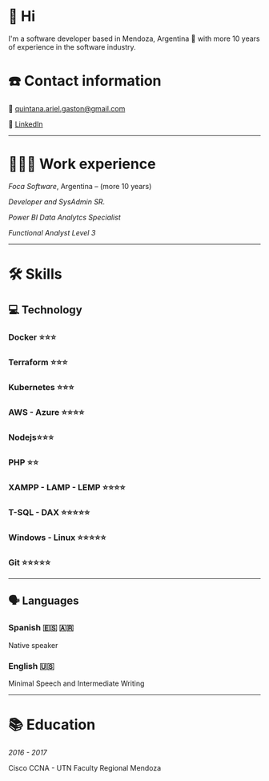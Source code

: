 # 👋 Hi

I'm a software developer based in Mendoza, Argentina 🌊 with more 10 years of experience in the software industry.

# ☎️ Contact information

📧 quintana.ariel.gaston@gmail.com

🔗 [LinkedIn](https://www.linkedin.com/in/arielquintana/)

---

# **👩🏻‍💻** Work experience

*Foca Software*, Argentina – (more 10 years)

*Developer and SysAdmin SR.*

*Power BI Data Analytcs Specialist*

*Functional Analyst Level 3*

---

# 🛠 Skills

## 💻 Technology

### Docker ⭐️⭐️⭐️

### Terraform ⭐️⭐️⭐️

### Kubernetes ⭐️⭐️⭐️

### AWS - Azure ⭐️⭐️⭐️⭐️

### Nodejs⭐️⭐️⭐️

### PHP ⭐️⭐️

### XAMPP - LAMP - LEMP ⭐️⭐️⭐️⭐️

### T-SQL - DAX  ⭐️⭐️⭐️⭐️⭐️

### Windows - Linux ⭐️⭐️⭐️⭐️⭐️

### Git ⭐️⭐️⭐️⭐️⭐️

---

## 🗣 Languages

### Spanish 🇪🇸 🇦🇷

Native speaker

### English 🇺🇸

Minimal Speech and Intermediate Writing

---

# 📚 Education

*2016 - 2017*

Cisco CCNA - UTN Faculty Regional Mendoza